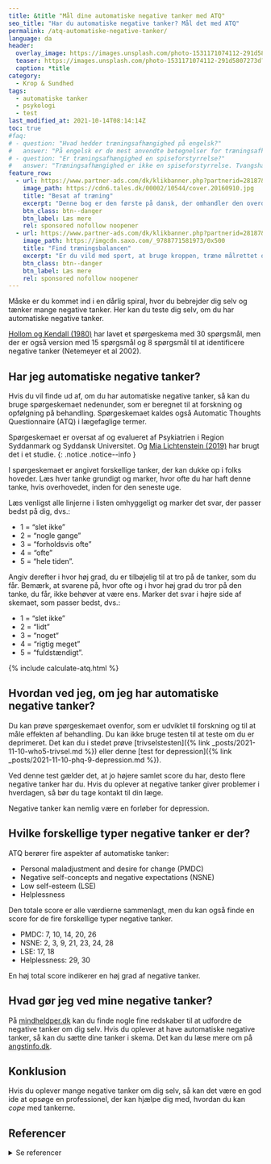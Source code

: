 ```yaml
---
title: &title "Mål dine automatiske negative tanker med ATQ"
seo_title: "Har du automatiske negative tanker? Mål det med ATQ"
permalink: /atq-automatiske-negative-tanker/
language: da
header:
  overlay_image: https://images.unsplash.com/photo-1531171074112-291d5807273d?ixid=MnwxMjA3fDB8MHxwaG90by1wYWdlfHx8fGVufDB8fHx8&ixlib=rb-1.2.1&auto=format&fit=crop&h=630&w=1200&q=10
  teaser: https://images.unsplash.com/photo-1531171074112-291d5807273d?ixid=MnwxMjA3fDB8MHxwaG90by1wYWdlfHx8fGVufDB8fHx8&ixlib=rb-1.2.1&auto=format&fit=crop&h=300&w=400&q=10
  caption: *title
category:
  - Krop & Sundhed
tags:
  - automatiske tanker
  - psykologi
  - test
last_modified_at: 2021-10-14T08:14:14Z
toc: true
#faq:
# - question: "Hvad hedder træningsafhængighed på engelsk?"
#   answer: "På engelsk er de mest anvendte betegnelser for træningsafhængighed 'exercise #addiction' og 'exercise dependence'."
# - question: "Er træningsafhængighed en spiseforstyrrelse?"
#   answer: "Træningsafhængighed er ikke en spiseforstyrrelse. Tvangshandlingerne er nemlig #ikke centreret omkring spisevaner, men derimod motion og træning. Træningsafhængig og #spiseforstyrrelser følges dog ofte ad."
feature_row:
  - url: https://www.partner-ads.com/dk/klikbanner.php?partnerid=28187&bannerid=55158&htmlurl=https://tales.dk/besat-af-traening-naar-sund-motion-bliver-til-skadelig-afhaengighed_mia-beck-lichtenstein_9788777068515
    image_path: https://cdn6.tales.dk/00002/10544/cover.20160910.jpg
    title: "Besat af træning"
    excerpt: "Denne bog er den første på dansk, der omhandler den overdrevne og ekstreme træningsiver, som i nogle tilfælde kan udvikle sig til en negativ afhængighedstilstand. Bogen er skrevet af Mia Beck Lichtenstein."
    btn_class: btn--danger
    btn_label: Læs mere
    rel: sponsored nofollow noopener
  - url: https://www.partner-ads.com/dk/klikbanner.php?partnerid=28187&bannerid=43264&htmlurl=https://www.saxo.com/dk/find-traeningsbalancen_mia-beck-lichtenstein_epub_9788771581973
    image_path: https://imgcdn.saxo.com/_9788771581973/0x500
    title: "Find træningsbalancen"
    excerpt: "Er du vild med sport, at bruge kroppen, træne målrettet og konkurrere? Giver motion og idræt dig glæde og energi? Men sker det også at træningen styrer dit liv? Eller at du træner , selvom du har smerter og ved, at du burde lade være?"
    btn_class: btn--danger
    btn_label: Læs mere
    rel: sponsored nofollow noopener
---
```


Måske er du kommet ind i en dårlig spiral, hvor du bebrejder dig selv og tænker mange negative tanker. Her kan du teste dig selv, om du har automatiske negative tanker.

[Hollom og Kendall (1980)](https://link.springer.com/article/10.1007/BF01178214) har lavet et spørgeskema med 30 spørgsmål, men der er også version med 15 spørgsmål og 8 spørgsmål til at identificere negative tanker (Netemeyer et al 2002).

## Har jeg automatiske negative tanker?

Hvis du vil finde ud af, om du har automatiske negative tanker, så kan du bruge spørgeskemaet nedenunder, som er beregnet til at forskning og opfølgning på behandling. Spørgeskemaet kaldes også Automatic Thoughts Questionnaire (ATQ) i lægefaglige termer.

Spørgeskemaet er oversat af og evalueret af Psykiatrien i Region Syddanmark og Syddansk Universitet. Og [Mia Lichtenstein (2019)](https://www.mialic.dk) har brugt det i et studie.
{: .notice .notice--info }

I spørgeskemaet er angivet forskellige tanker, der kan dukke op i folks hoveder. Læs hver tanke grundigt og marker, hvor ofte du har haft denne tanke, hvis overhovedet, inden for den seneste uge.

Læs venligst alle linjerne i listen omhyggeligt og marker det svar, der passer bedst på dig, dvs.:

- 1 = “slet ikke”
- 2 = “nogle gange”
- 3 = “forholdsvis ofte”
- 4 = “ofte”
- 5 = “hele tiden”.

Angiv derefter i hvor høj grad, du er tilbøjelig til at tro på de tanker, som du får. Bemærk, at svarene på, hvor ofte og i hvor høj grad du tror på den tanke, du får, ikke behøver at være ens. Marker det svar
i højre side af skemaet, som passer bedst, dvs.: 

- 1 = “slet ikke”
- 2 = “lidt”
- 3 = “noget“
- 4 = “rigtig meget”
- 5 = “fuldstændigt”.

{% include calculate-atq.html %}

## Hvordan ved jeg, om jeg har automatiske negative tanker?

Du kan prøve spørgeskemaet ovenfor, som er udviklet til forskning og til at måle effekten af behandling. Du kan ikke bruge testen til at teste om du er deprimeret. Det kan du i stedet prøve [trivselstesten]({% link _posts/2021-11-10-who5-trivsel.md %}) eller denne [test for depression]({% link _posts/2021-11-10-phq-9-depression.md %}).

Ved denne test gælder det, at jo højere samlet score du har, desto flere negative tanker har du. Hvis du oplever at negative tanker giver problemer i hverdagen, så bør du tage kontakt til din læge. 

Negative tanker kan nemlig være en forløber for depression.

## Hvilke forskellige typer negative tanker er der?

ATQ berører fire aspekter af automatiske tanker:

- Personal maladjustment and desire for change (PMDC)
- Negative self-concepts and negative expectations (NSNE)
- Low self-esteem (LSE)
- Helplessness

Den totale score er alle værdierne sammenlagt, men du kan også finde en score for de fire forskellige typer negative tanker.

- PMDC: 7, 10, 14, 20, 26
- NSNE: 2, 3, 9, 21, 23, 24, 28
- LSE: 17, 18
- Helplessness: 29, 30

En høj total score indikerer en høj grad af negative tanker.

## Hvad gør jeg ved mine negative tanker?

På [mindheldper.dk](https://mindhelper.dk/identitet/negative-tanker/) kan du finde nogle fine redskaber til at udfordre de negative tanker om dig selv. Hvis du oplever at have automatiske negative tanker, så kan du sætte dine tanker i skema. Det kan du læse mere om på [angstinfo.dk](https://angstinfo.dk/negative-automatiske-tanker/).

## Konklusion

Hvis du oplever mange negative tanker om dig selv, så kan det være en god ide at opsøge en professionel, der kan hjælpe dig med, hvordan du kan _cope_ med tankerne.

## Referencer

<details markdown="1">
  <summary>Se referencer</summary>

- Lichtenstein, M.B. et al (2019). A psychometric evaluation of the automatic thoughts questionnaire in Danish adolescents and emerging adults. Nordic Psychology, 71(4), 262-275. <https://doi.org/10.1080/19012276.2019.1604252>
- Hollon‚ S. D.‚ & Kendall‚ P. C. (1980). Cognitive self-statements in depression: Development of an automatic thoughts questionnaire. Cognitive Therapy and Research‚ 4(4): 383-395.
- Harrell‚ Thomas H.‚ Ryon‚ Nancy B. (1983). Cognitive-behavioral assessment of depression: Clinical validation of the Automatic Thoughts Questionnaire. Journal of Consulting and Clinical Psychology‚ 51(5): 721-725.
- Hollon‚ Steven D.‚ Kendall‚ Philip C.‚ Lumry‚ Ann. (1986). Specificity of depressotypic cognitions in clinical depression. Journal of Abnormal Psychology‚ 95(1): 52-59.
- Ingram‚ R.E.‚ Wisnicki‚ K.S. (1988). Assessment of positive automatic cognition. Journal of Consulting and Clinical Psychology‚ 56(6):898-902.
- Kazdin Alan E. (1990). Evaluation of the Automatic Thoughts Questionnaire: Negative Cognitive Processes and Depression Among Children. Psychological Assessment: A Journal of Consulting and Clinical Psychology‚ 2(1): 73-77.
- Netemeyer‚ Richard G.‚ Netemeyer‚ D. A‚ Et al. (2002). Psychometric properties of shortened versions of the Automatic Thoughts Questionnaire. Educational and Psychological Measurement‚ 62(1): 111-129
- Ghassemzadeh‚ H.‚ Mojtabai‚ R.‚ Karamghadiri‚ N.‚ Ebrahimkhani‚ N. (2006). Psychometric properties of a Persian-language version of the Automatic Thoughts Questionnaire: ATQ-Persian. Int J Soc Psychiatry. 52(2):127-37.
</details>
